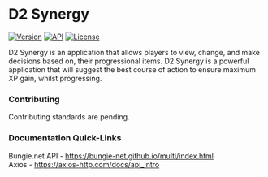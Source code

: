 # D2 Synergy

[![Version](https://img.shields.io/badge/Version-ALPHA-yellow)](https://github.com/brendanprice2003/D2Synergy_v0.3)
[![API](https://img.shields.io/badge/API-Bungie.net-green)](https://bungie-net.github.io/multi/index.html)
[![License](https://img.shields.io/badge/License-MIT-blue)]()

D2 Synergy is an application that allows players to view, change, and make decisions based on, their progressional items. D2 Synergy is a powerful application that will suggest the best course of action to ensure maximum XP gain, whilst progressing.

### Contributing

Contributing standards are pending.

### Documentation Quick-Links

Bungie.net API - https://bungie-net.github.io/multi/index.html<br>
Axios - https://axios-http.com/docs/api_intro
